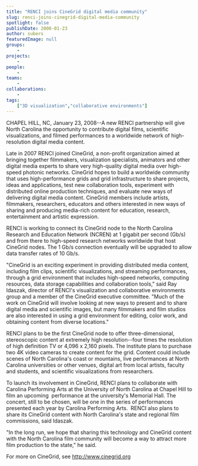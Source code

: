 ```yaml
---
title: "RENCI joins CineGrid digital media community"
slug: renci-joins-cinegrid-digital-media-community
spotlight: false
publishDate: 2008-01-23
author: subers
featuredImage: null
groups:
    - 
projects:
    - 
people:
    - 
teams: 
    - 
collaborations:
    - 
tags:
    ["3D visualization","collaborative environments"]
---
```

CHAPEL HILL, NC, January 23, 2008--A new RENCI partnership will give North Carolina the opportunity to contribute digital films, scientific visualizations, and filmed performances to a worldwide network of high-resolution digital media content.<!--more-->

Late in 2007 RENCI joined CineGrid, a non-profit organization aimed at bringing together filmmakers, visualization specialists, animators and other digital media experts to share very high-quality digital media over high-speed photonic networks. CineGrid hopes to build a worldwide community that uses high-performance grids and grid infrastructure to share projects, ideas and applications, test new collaboration tools, experiment with distributed online production techniques, and evaluate new ways of delivering digital media content. CineGrid members include artists, filmmakers, researchers, educators and others interested in new ways of sharing and producing media-rich content for education, research, entertainment and artistic expression.

RENCI is working to connect its CineGrid node to the North Carolina Research and Education Network (NCREN) at 1 gigabit per second (Gb/s) and from there to high-speed research networks worldwide that host CineGrid nodes. The 1 Gb/s connection eventually will be upgraded to allow data transfer rates of 10 Gb/s.

"CineGrid is an exciting experiment in providing distributed media content, including film clips, scientific visualizations, and streaming performances, through a grid environment that includes high-speed networks, computing resources, data storage capabilities and collaboration tools," said Ray Idaszak, director of RENCI's visualization and collaborative environments group and a member of the CineGrid executive committee. "Much of the work on CineGrid will involve looking at new ways to present and to share digital media and scientific images, but many filmmakers and film studios are also interested in using a grid environment for editing, color work, and obtaining content from diverse locations."

RENCI plans to be the first CineGrid node to offer three-dimensional, stereoscopic content at extremely high resolution--four times the resolution of high definition TV or 4,096 x 2,160 pixels. The institute plans to purchase two 4K video cameras to create content for the grid. Content could include scenes of North Carolina's coast or mountains, live performances at North Carolina universities or other venues, digital art from local artists, faculty and students, and scientific visualizations from researchers.

To launch its involvement in CineGrid, RENCI plans to collaborate with Carolina Performing Arts at the University of North Carolina at Chapel Hill to film an upcoming  performance at the university's Memorial Hall. The concert, still to be chosen, will be one in the series of performances presented each year by Carolina Performing Arts.  RENCI also plans to share its CineGrid content with North Carolina's state and regional film commissions, said Idaszak.

"In the long run, we hope that sharing this technology and CineGrid content with the North Carolina film community will become a way to attract more film production to the state," he said.

For more on CineGrid, see http://www.cinegrid.org

